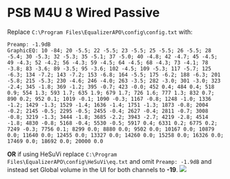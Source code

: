 # PSB M4U 8 Wired Passive
Replace `C:\Program Files\EqualizerAPO\config\config.txt` with:
```
Preamp: -1.9dB
GraphicEQ: 10 -84; 20 -5.5; 22 -5.5; 23 -5.5; 25 -5.5; 26 -5.5; 28 -5.4; 30 -5.3; 32 -5.3; 35 -5.1; 37 -5.0; 40 -4.8; 42 -4.7; 45 -4.5; 49 -4.3; 52 -4.2; 56 -4.3; 59 -4.5; 64 -4.5; 68 -4.3; 73 -4.1; 78 -3.8; 83 -3.6; 89 -3.5; 95 -3.6; 102 -4.5; 109 -5.3; 117 -5.7; 125 -6.3; 134 -7.2; 143 -7.2; 153 -6.8; 164 -5.5; 175 -6.2; 188 -6.3; 201 -5.8; 215 -5.3; 230 -4.6; 246 -4.0; 263 -3.5; 282 -3.0; 301 -3.0; 323 -2.4; 345 -1.8; 369 -1.2; 395 -0.7; 423 -0.0; 452 0.4; 484 0.4; 518 0.9; 554 1.3; 593 1.7; 635 1.9; 679 1.7; 726 1.6; 777 1.3; 832 0.7; 890 0.2; 952 0.1; 1019 -0.1; 1090 -0.3; 1167 -0.8; 1248 -1.0; 1336 -1.2; 1429 -1.3; 1529 -1.4; 1636 -1.4; 1751 -1.3; 1873 -0.8; 2004 -0.2; 2145 -0.5; 2295 -0.5; 2455 -0.4; 2627 -0.4; 2811 -0.7; 3008 -0.8; 3219 -1.3; 3444 -1.8; 3685 -2.2; 3943 -2.7; 4219 -2.8; 4514 -1.8; 4830 -0.8; 5168 -0.4; 5530 -0.5; 5917 0.4; 6331 0.2; 6775 0.2; 7249 -0.3; 7756 0.1; 8299 0.0; 8880 0.0; 9502 0.0; 10167 0.0; 10879 0.0; 11640 0.0; 12455 0.0; 13327 0.0; 14260 0.0; 15258 0.0; 16326 0.0; 17469 0.0; 18692 0.0; 20000 0.0
```
**OR** if using HeSuVi replace `C:\Program Files\EqualizerAPO\config\HeSuVi\eq.txt` and omit `Preamp: -1.9dB` and instead set Global volume in the UI for both channels to **-19**.
![](https://raw.githubusercontent.com/jaakkopasanen/AutoEq/master/results/SBAF-Serious/innerfidelity/onear/PSB%20M4U%208%20Wired%20Passive/PSB%20M4U%208%20Wired%20Passive.png)